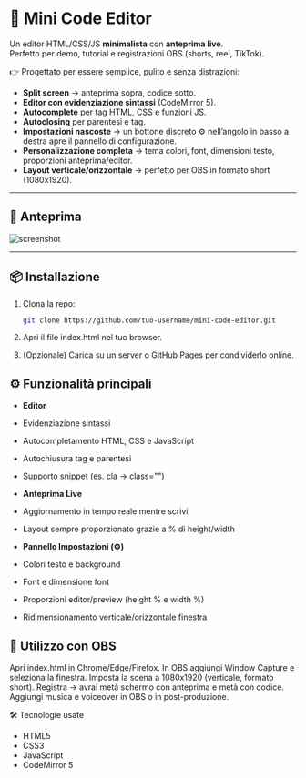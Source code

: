 # 🎨 Mini Code Editor

Un editor HTML/CSS/JS **minimalista** con **anteprima live**.  
Perfetto per demo, tutorial e registrazioni OBS (shorts, reel, TikTok).  

👉 Progettato per essere semplice, pulito e senza distrazioni:  
- **Split screen** → anteprima sopra, codice sotto.  
- **Editor con evidenziazione sintassi** (CodeMirror 5).  
- **Autocomplete** per tag HTML, CSS e funzioni JS.  
- **Autoclosing** per parentesi e tag.  
- **Impostazioni nascoste** → un bottone discreto ⚙️ nell’angolo in basso a destra apre il pannello di configurazione.  
- **Personalizzazione completa** → tema colori, font, dimensioni testo, proporzioni anteprima/editor.  
- **Layout verticale/orizzontale** → perfetto per OBS in formato short (1080x1920).  

---

## 🚀 Anteprima
![screenshot](screenshot.png)  

---

## 📦 Installazione

1. Clona la repo:
   ```bash
   git clone https://github.com/tuo-username/mini-code-editor.git
2. Apri il file index.html nel tuo browser.

3. (Opzionale) Carica su un server o GitHub Pages per condividerlo online.

## ⚙️ Funzionalità principali

- **Editor**
 - Evidenziazione sintassi
 - Autocompletamento HTML, CSS e JavaScript
 - Autochiusura tag e parentesi
 - Supporto snippet (es. cla → class="")

- **Anteprima Live**
 - Aggiornamento in tempo reale mentre scrivi
 - Layout sempre proporzionato grazie a % di height/width

- **Pannello Impostazioni (⚙️)**
 - Colori testo e background
 - Font e dimensione font
 - Proporzioni editor/preview (height % e width %)
 - Ridimensionamento verticale/orizzontale finestra

## 🎥 Utilizzo con OBS

Apri index.html in Chrome/Edge/Firefox.
In OBS aggiungi Window Capture e seleziona la finestra.
Imposta la scena a 1080x1920 (verticale, formato short).
Registra → avrai metà schermo con anteprima e metà con codice.
Aggiungi musica e voiceover in OBS o in post-produzione.

🛠️ Tecnologie usate

- HTML5
- CSS3
- JavaScript
- CodeMirror 5
